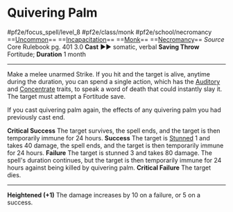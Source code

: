 # Quivering Palm
#pf2e/focus_spell/level_8 #pf2e/class/monk #pf2e/school/necromancy 
==[Uncommon](../../../rules/traits/uncommon.md)== ==[Incapacitation](../../../rules/traits/incapacitation.md)== ==[Monk](../../../rules/traits/monk.md)== ==[Necromancy](../../../rules/traits/necromancy.md)==
*Source* Core Rulebook pg. 401 3.0
**Cast** ►► somatic, verbal
**Saving Throw** Fortitude; **Duration** 1 month

---
Make a melee unarmed Strike. If you hit and the target is alive, anytime during the duration, you can spend a single action, which has the [Auditory](../../../rules/traits/auditory.md) and [Concentrate](../../../rules/traits/concentrate.md) traits, to speak a word of death that could instantly slay it. The target must attempt a Fortitude save.

If you cast quivering palm again, the effects of any quivering palm you had previously cast end.

**Critical Success** The target survives, the spell ends, and the target is then temporarily immune for 24 hours.
**Success** The target is [Stunned](../../../Conditions/Stunned.md) 1 and takes 40 damage, the spell ends, and the target is then temporarily immune for 24 hours.
**Failure** The target is stunned 3 and takes 80 damage. The spell's duration continues, but the target is then temporarily immune for 24 hours against being killed by quivering palm.
**Critical Failure** The target dies.

<hr>

**Heightened (+1)** The damage increases by 10 on a failure, or 5 on a success.